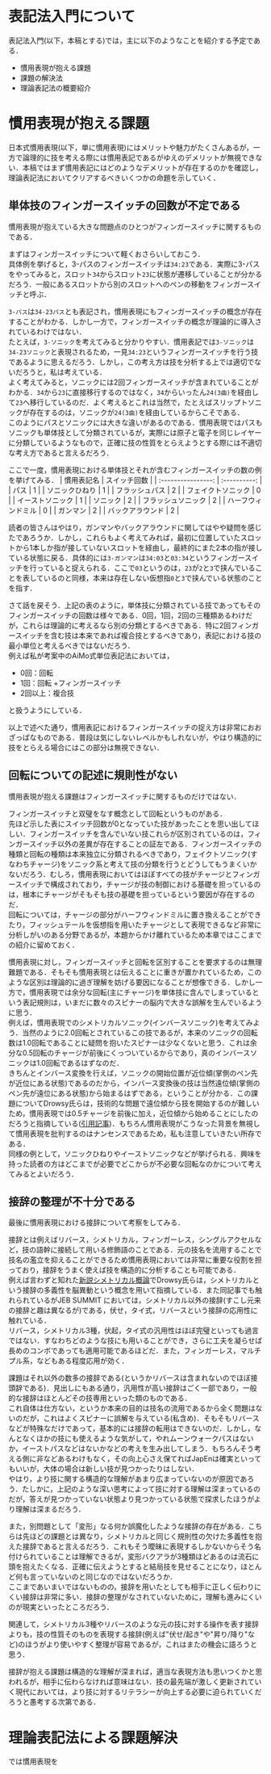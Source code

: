 # 表記法入門について
表記法入門(以下，本稿とする)では，主に以下のようなことを紹介する予定である．
- 慣用表現が抱える課題
- 課題の解決法
- 理論表記法の概要紹介

# 慣用表現が抱える課題
日本式慣用表現(以下，単に慣用表現)にはメリットや魅力がたくさんあるが，一方で論理的に技を考える際には慣用表記であるがゆえのデメリットが無視できない．本稿ではまず慣用表記にはどのようなデメリットが存在するのかを確認し，理論表記法においてクリアするべきいくつかの命題を示していく．

## 単体技のフィンガースイッチの回数が不定である
慣用表現が抱えている大きな問題点のひとつがフィンガースイッチに関するものである．

まずはフィンガースイッチについて軽くおさらいしておこう．  
具体例を挙げると，3-パスのフィンガースイッチは`34:23`である．実際に3-パスをやってみると，スロット`34`からスロット`23`に状態が遷移していることが分かるだろう．一般にあるスロットから別のスロットへのペンの移動をフィンガースイッチと呼ぶ．

`3-パス`は`34-23パス`とも表記され，慣用表現にもフィンガースイッチの概念が存在することがわかる．しかし一方で，フィンガースイッチの概念が理論的に導入されているわけではない．  
たとえば，`3-ソニック`を考えてみると分かりやすい．慣用表記では`3-ソニック`は`34-23ソニック`と表現されるため，一見`34:23`というフィンガースイッチを行う技であるように思えるだろう．しかし，この考え方は技を分析する上では適切でないだろうと，私は考えている．  
よく考えてみると，ソニックには2回フィンガースイッチが含まれていることがわかる．`34`から`23`に直接移行するのではなく，`34`からいったん`24(3曲)`を経由して`23`へ移行しているのだ．よく考えるとこれは当然で，たとえばスリップトソニックが存在するのは，ソニックが`24(3曲)`を経由しているからこそである．  
このようにパスとソニックには大きな違いがあるのである．慣用表現ではパスもソニックも単体技として分類されているが，実際には原子と電子を同じレイヤーに分類しているようなもので，正確に技の性質をとらえようとする際には不適切な考え方であると言えるだろう．

ここで一度，慣用表現における単体技とそれが含むフィンガースイッチの数の例を挙げてみる．
|     慣用表記名     | スイッチ回数 |
| :----------------: | :----------: |
|        パス        |      1       |
|   ソニックひねり   |      1       |
|   フラッシュパス   |      2       |
| フェイクトソニック |      0       |
|  イーストソニック  |      1       |
|      ソニック      |      2       |
| フラッシュソニック |      2       |
| ハーフウィンドミル |      0       |
|      ガンマン      |      2       |
|  バックアラウンド  |      2       |

読者の皆さんはやはり，ガンマンやバックアラウンドに関してはやや疑問を感じたであろうか．しかし，これらもよく考えてみれば，最初に位置していたスロットから1本しか指が接していないスロットを経由し，最終的にまた2本の指が接している状態に戻る．具体的には`3-ガンマン`は`34:03`と`03:34`というフィンガースイッチを行っていると捉えられる．ここで`03`というのは，`23`が`2`と`3`で挟んでいることを表しているのと同様，本来は存在しない仮想指`0`と`3`で挟んでいる状態のことを指す．

さて話を戻そう．上記の表のように，単体技に分類されている技であってもそのフィンガースイッチの回数は様々である．0回，1回，2回の三種類あるわけだが，これらは理論的に考えるなら別の分類とするべきである．特に2回フィンガースイッチを含む技は本来であれば複合技とするべきであり，表記における技の最小単位と考えるべきではないだろう．  
例えば私が考案中のAiMo式単位表記法においては，
- 0回：回転
- 1回：回転 +フィンガースイッチ
- 2回以上：複合技

と扱うようにしている．

以上で述べた通り，慣用表記におけるフィンガースイッチの捉え方は非常におおざっぱなものである．普段は気にしないレベルかもしれないが，やはり構造的に技をとらえる場合にはこの部分は無視できない．

## 回転についての記述に規則性がない
慣用表現が抱える課題はフィンガースイッチに関するものだけではない．

フィンガースイッチと双璧をなす概念として回転というものがある．  
先ほど示した表にスイッチ回数が0となっていた技があったことを思い出してほしい．フィンガースイッチを含んでいない技これらが区別されているのは，フィンガースイッチ以外の差異が存在することの証左である．フィンガースイッチの種類と回転の種類は本来独立に分類されるべきであり，フェイクトソニック(すなわちチャージ)をソニック系と考えて技の分類を行うとどうしてもうまくいかないだろう．むしろ，慣用表現においてはほぼすべての技がチャージとフィンガースイッチで構成されており，チャージが技の制御における基礎を担っているのは，根本にチャージがそもそも技の基礎を担っているという要因が存在するのだ．  
回転については，チャージの部分がハーフウィンドミルに置き換えることができたり，フィッシュテールを仮想指を用いたチャージとして表現できるなど非常に分析しがいのある分野であるが，本題からかけ離れているため本章ではここまでの紹介に留めておく．

慣用表現に対し，フィンガースイッチと回転を区別することを要求するのは無理難題である．そもそも慣用表現とは伝えることに重きが置かれているため，このような区別は理論的に過ぎ理解を妨げる要因になることが想像できる．しかし一方で，慣用表現では余分な回転(主にチャージ)を単体技に含んでしまっているという表記規則は，いまだに数々のスピナーの脳内で大きな誤解を生んでいるように思う．  
例えば，慣用表現でのシメトリカルソニック(インバースソニック)を考えてみよう．当然のように2.0回転とされているこの技であるが，本来のソニックの回転数は1.0回転であることに疑問を抱いたスピナーは少なくないと思う．これは余分な0.5回転のチャージが前後にくっついているからであり，真のインバースソニックは1.0回転であるはずなのだ．  
きちんとインバース変換を行えば，ソニックの開始位置が近位傾(掌側のペン先が近位にある状態)であるのだから，インバース変換後の技は当然遠位傾(掌側のペン先が遠位にある状態)から始まるはずである，ということが分かる．この課題についてDrowsy氏らは，技術的な問題で遠位傾から技を開始するのが難しいため，慣用表現では0.5チャージを前後に加え，近位傾から始めることにしたのだろうと指摘している([引用記事](https://drowsignal.hatenablog.com/entry/2021/07/18/210056))．もちろん慣用表現がこうなった背景を無視して慣用表現を批判するのはナンセンスであるため，私も注意していきたい所存である．  
同様の例として，ソニックひねりやイーストソニックなどが挙げられる．興味を持った読者の方はどこまでが必要でどこからが不必要な回転なのかについて考えてみるとよいだろう．

## 接辞の整理が不十分である
最後に慣用表現における接辞について考察をしてみる．

接辞とは例えばリバース，シメトリカル，フィンガーレス，シングルアクセルなど，技の語幹に接続して用いる修飾語のことである．元の技名を流用することで技名の濫立を抑えることができるため慣用表現においては非常に重要な役割を担っており，接辞をうまく使えば技を構造的に分析することも可能である．  
例えば言わずと知れた[新説シメトリカル概論](https://drowsignal.hatenablog.com/entry/2020/05/11/053858)でDrowsy氏らは，シメトリカルという接辞の多義性を脳異動という概念を用いて指摘している．また同記事でも触れられているがJEB SUMMIT においては，シメトリカル以外の接辞(すこし元来の接辞と趣は異なるが)である，伏せ，タイ式，リバースという接辞の応用性に触れている．  
リバース，シメトリカル3種，伏起，タイ式の汎用性はほぼ完璧といっても過言ではない．すなわちどのような技にも用いることができ，さらに工夫を凝らせば長めのコンボであっても適用可能であるほどだ．また，フィンガーレス，マルチプル系，などもある程度応用が効く．

課題はそれ以外の数多の接辞である(というかリバースは含まれないのでほぼ接頭辞である)．見出しにもある通り，汎用性が高い接辞はごく一部であり，一般的な接辞はほとんどその技専用といった類のものである．  
これ自体は仕方ない，というか本来の目的は技名の流用であるから全く問題はないのだが，これはよくスピナーに誤解を与えている(私含め)．そもそもリバースなどが特殊なだけであって，基本的には接辞の転用はできないのだ．しかし，なんとなくほかの技にも使えるような気がして，やれムーンウォークパスはないか，イーストパスなどはないかなどの考えを生み出してしまう．もちろんそう考える側に非などあるわけもなく，その向上心さえ保てればJapEnは確実といってもいいが，大体の場合は新しい技が見つかったりはしない．  
やはり，より技に関する構造的な理解があまり広まっていないのが原因であろう．たしかに，上記のような深い思考によって技に対する理解は深まっているのだが，答えが見つかっていない状態より見つかっている状態で探求したほうがより理解は深まるだろう．

また，別問題として「変形」なる何か誤魔化したような接辞の存在がある．こちらは先ほどの課題とは異なり，シメトリカルと同じく規則性の欠けた多義性を抱えた接辞であると言えるだろう．これもそう曖昧に表現するしかないからそう名付けられていることは理解できるが，変形バクアラが3種類ほどあるのは流石に頭を抱えたくなる．正確に伝えようとすると結局技を見せることになり，ほとんど何も言っていないのと同じなのではないだろうか．  
ここまであいまいではないものの，接辞を用いたとしても相手に正しく伝わりにくい接辞は非常に多い．接辞の整理がなされていないために，理解も進みにくいのが現実といったところだろう．

関連して，シメトリカル3種やリバースのような元の技に対する操作を表す接辞よりも，技の性質そのものを表現する接辞(例えば"伏せ/起き"や"昇り/降り"など)のほうがより使いやすく整理が容易であるが，これはまたの機会に語ろうと思う．

接辞が抱える課題は構造的な理解が深まれば，適当な表現方法も思いつくかと思われるが，相手に伝わらなければ意味はない．技の最先端が激しく更新されていく現代においては，より技に対するリテラシーが向上する必要に迫られていくだろうと愚考する次第である．

# 理論表記法による課題解決
では慣用表現を